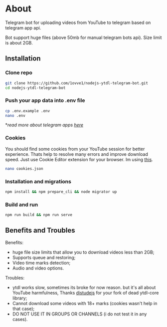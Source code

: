 # About

Telegram bot for uploading videos from YouTube to telegram based on telegram app api.

Bot support huge files (above 50mb for manual telegram bots api). Size limit is about 2GB.

## Installation

### Clone repo

```bash
git clone https://github.com/1ovve1/nodejs-ytdl-telegram-bot.git
cd nodejs-ytdl-telegram-bot
```

### Push your app data into .env file

```bash
cp .env.example .env
nano .env
```

**read more about telegram apps [here](https://core.telegram.org/api/obtaining_api_id)*

### Cookies

You should find some cookies from your YouTube session for better experience. Thats help to resolve many errors and improve download speed. Just use Cookie Editor extension for your browser. Im using [this](https://chromewebstore.google.com/detail/cookie-editor/hlkenndednhfkekhgcdicdfddnkalmdm).

```bash
nano cookies.json
```

### Installation and migrations

```bash
npm install && npm prepare_cli && node migrator up
```

### Build and run

```bash 
npm run build && npm run serve
```

## Benefits and Troubles

Benefits:
+ huge file size limits that allow you to download videos less than 2GB;
+ Supports queue and restoring;
+ Video time marks detection;
+ Audio and video options.

Troubles:
+ ytdl works slow, sometimes its broke for now reason. but it's all about YouTube harmfulness, Thanks [distudejs](https://github.com/distubejs/ytdl-core) for your fork of dead ytdl-core library;
+ Cannot download some videos with 18+ marks (cookies wasn't help in that case);
+ DO NOT USE IT IN GROUPS OR CHANNELS (i do not test it in any cases).